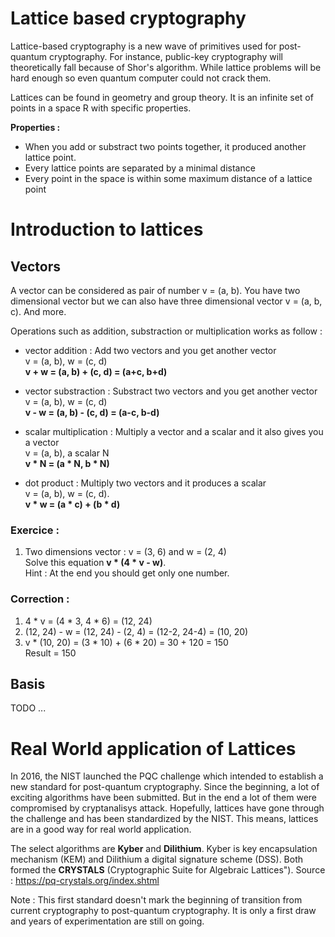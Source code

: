 # Lattice based cryptography

Lattice-based cryptography is a new wave of primitives used for post-quantum cryptography.
For instance, public-key cryptography will theoretically fall because of Shor's algorithm. While lattice problems will be hard enough so even quantum computer could not crack them.

Lattices can be found in geometry and group theory. It is an infinite set of points in a space R with specific properties.

**Properties :**
- When you add or substract two points together, it produced another lattice point.
- Every lattice points are separated by a minimal distance
- Every point in the space is within some maximum distance of a lattice point

# Introduction to lattices

## Vectors

A vector can be considered as pair of number v = (a, b). You have two dimensional vector but we can also have three dimensional vector v = (a, b, c). And more.

Operations such as addition, substraction or multiplication works as follow :
- vector addition : Add two vectors and you get another vector <br/>
v = (a, b), w = (c, d) <br/>
**v + w = (a, b) + (c, d) = (a+c, b+d)**

- vector substraction : Substract two vectors and you get another vector <br/>
v = (a, b), w = (c, d) <br/>
**v - w = (a, b) - (c, d) = (a-c, b-d)**

- scalar multiplication : Multiply a vector and a scalar and it also gives you a vector <br/>
v = (a, b), a scalar N </br>
**v * N = (a * N, b * N)**

- dot product : Multiply two vectors and it produces a scalar <br/>
v = (a, b), w = (c, d). <br/>
**v * w = (a * c) + (b * d)**


### Exercice : 
1) Two dimensions vector : v = (3, 6) and w = (2, 4) <br/>
Solve this equation **v * (4 * v - w)**. <br/>
Hint : At the end you should get only one number.


### Correction :  
1) 4 * v = (4 * 3, 4 * 6) = (12, 24)
2) (12, 24) - w = (12, 24) - (2, 4) = (12-2, 24-4) = (10, 20)
3) v * (10, 20) = (3 * 10) + (6 * 20) = 30 + 120 = 150 <br/>
Result = 150

## Basis

TODO ...


# Real World application of Lattices

In 2016, the NIST launched the PQC challenge which intended to establish a new standard for post-quantum cryptography. Since the beginning, a lot of exciting algorithms have been submitted. But in the end a lot of them were compromised by cryptanalisys attack. Hopefully, lattices have gone through the challenge and has been standardized by the NIST. This means, lattices are in a good way for real world application.

The select algorithms are **Kyber** and **Dilithium**. Kyber is key encapsulation mechanism (KEM) and Dilithium a digital signature scheme (DSS).
Both formed the **CRYSTALS** (Cryptographic Suite for Algebraic Lattices"). Source :
https://pq-crystals.org/index.shtml <br/>


Note : This first standard doesn't mark the beginning of transition from current cryptography to post-quantum cryptography. It is only a first draw and years of experimentation are still on going. 